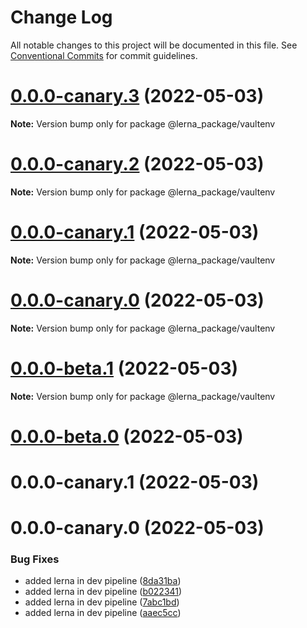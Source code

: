 # Change Log

All notable changes to this project will be documented in this file.
See [Conventional Commits](https://conventionalcommits.org) for commit guidelines.

# [0.0.0-canary.3](https://github.com/prashant9428/LENRA_PACKAGE/compare/@lerna_package/vaultenv@0.0.0-canary.2...@lerna_package/vaultenv@0.0.0-canary.3) (2022-05-03)

**Note:** Version bump only for package @lerna_package/vaultenv





# [0.0.0-canary.2](https://github.com/prashant9428/LENRA_PACKAGE/compare/@lerna_package/vaultenv@0.0.0-canary.1...@lerna_package/vaultenv@0.0.0-canary.2) (2022-05-03)

**Note:** Version bump only for package @lerna_package/vaultenv





# [0.0.0-canary.1](https://github.com/prashant9428/LENRA_PACKAGE/compare/@lerna_package/vaultenv@0.0.0-canary.0...@lerna_package/vaultenv@0.0.0-canary.1) (2022-05-03)

**Note:** Version bump only for package @lerna_package/vaultenv





# [0.0.0-canary.0](https://github.com/prashant9428/LENRA_PACKAGE/compare/@lerna_package/vaultenv@0.0.0-beta.1...@lerna_package/vaultenv@0.0.0-canary.0) (2022-05-03)

**Note:** Version bump only for package @lerna_package/vaultenv





# [0.0.0-beta.1](https://github.com/prashant9428/LENRA_PACKAGE/compare/@lerna_package/vaultenv@0.0.0-beta.0...@lerna_package/vaultenv@0.0.0-beta.1) (2022-05-03)

**Note:** Version bump only for package @lerna_package/vaultenv





# [0.0.0-beta.0](https://github.com/prashant9428/LENRA_PACKAGE/compare/@lerna_package/vaultenv@0.1.15-canary.95...@lerna_package/vaultenv@0.0.0-beta.0) (2022-05-03)



# 0.0.0-canary.1 (2022-05-03)



# 0.0.0-canary.0 (2022-05-03)


### Bug Fixes

* added lerna in dev pipeline ([8da31ba](https://github.com/prashant9428/LENRA_PACKAGE/commit/8da31bad6542d4b3335d2895ab04798a141884ce))
* added lerna in dev pipeline ([b022341](https://github.com/prashant9428/LENRA_PACKAGE/commit/b022341f3b98838b1de9dba53a587ef5d1e62cfa))
* added lerna in dev pipeline ([7abc1bd](https://github.com/prashant9428/LENRA_PACKAGE/commit/7abc1bd4e5fe73309010e3b06c01c6957f1e2415))
* added lerna in dev pipeline ([aaec5cc](https://github.com/prashant9428/LENRA_PACKAGE/commit/aaec5cc39c8727dec4d418f1d996fa3cc72cbc30))
